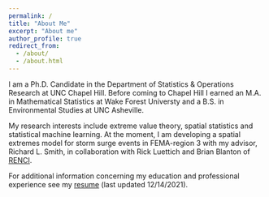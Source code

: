 ```yaml
---
permalink: /
title: "About Me"
excerpt: "About me"
author_profile: true
redirect_from: 
  - /about/
  - /about.html
---
```


I am a Ph.D. Candidate in the Department of Statistics & Operations Research at UNC Chapel Hill. Before coming to Chapel Hill I earned an M.A. in Mathematical Statistics at Wake Forest Universty and a B.S. in Environmental Studies at UNC Asheville.

My research interests include extreme value theory, spatial statistics and statistical machine learning. At the moment, I am developing a spatial extremes model for storm surge events in FEMA-region 3 with my advisor, Richard L. Smith, in collaboration with Rick Luettich and Brian Blanton of [RENCI](https://renci.org/).

For additional information concerning my education and professional experience see my [resume](/resume.pdf) (last updated 12/14/2021).

